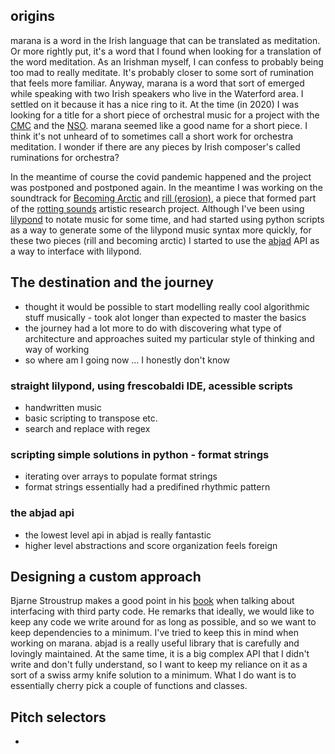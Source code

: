 ## origins

marana is a word in the Irish language that can be translated as meditation. Or
more rightly put, it's a word that I found when looking for a translation of
the word meditation. As an Irishman myself, I can confess to probably being too
mad to really meditate. It's probably closer to some sort of rumination that feels 
more familiar. Anyway, marana is a word that sort of emerged while speaking with 
two Irish speakers who live in the Waterford area. I settled on it because it
has a nice ring to it. At the time (in 2020) I was looking for a title for
a short piece of orchestral music for a project with the [CMC](https://www.cmc.ie/)
and the [NSO](https://www.nso.ie/). marana seemed like a good name for a
short piece. I think it's not unheard of to sometimes call a short work for
orchestra meditation. I wonder if there are any pieces by Irish composer's
called ruminations for orchestra?

In the meantime of course the covid pandemic happened and the project was
postponed and postponed again. In the meantime I was working on the soundtrack
for [Becoming Arctic](https://filmfreeway.com/BecomingArctic) and 
[rill (erosion)](https://github.com/adammccartney/rill/), a piece that formed
part of the [rotting sounds](https://rottingsounds.org/) artistic research
project. Although I've been using [lilypond](https://lilypond.org/) to notate
music for some time, and had started using python scripts as a way to generate
some of the lilypond music syntax more quickly, for these two pieces (rill and
becoming arctic) I started to use the [abjad](https://abjad.github.io) API as a
way to interface with lilypond.

## The destination and the journey
+ thought it would be possible to start modelling really cool algorithmic stuff
  musically - took alot longer than expected to master the basics
+ the journey had a lot more to do with discovering what type of architecture
  and approaches suited my particular style of thinking and way of working 
+ so where am I going now ... I honestly don't know

### straight lilypond, using frescobaldi IDE, acessible scripts
+ handwritten music
+ basic scripting to transpose etc.
+ search and replace with regex

### scripting simple solutions in python - format strings
+ iterating over arrays to populate format strings
+ format strings essentially had a predifined rhythmic pattern

### the abjad api 
+ the lowest level api in abjad is really fantastic
+ higher level abstractions and score organization feels foreign


## Designing a custom approach
Bjarne Stroustrup makes a good point in his
[book](https://www.stroustrup.com/programming.html) when talking about
interfacing with third party code. He remarks that ideally, we would like to
keep any code we write around for as long as possible, and so we want to keep
dependencies to a minimum. I've tried to keep this in mind when working on
marana. abjad is a really useful library that is carefully and lovingly
maintained. At the same time, it is a big complex API that I didn't write and
don't fully understand, so I want to keep my reliance on it as a sort of a
swiss army knife solution to a minimum. What I do want is to essentially cherry
pick a couple of functions and classes. 

## Pitch selectors
+ 


